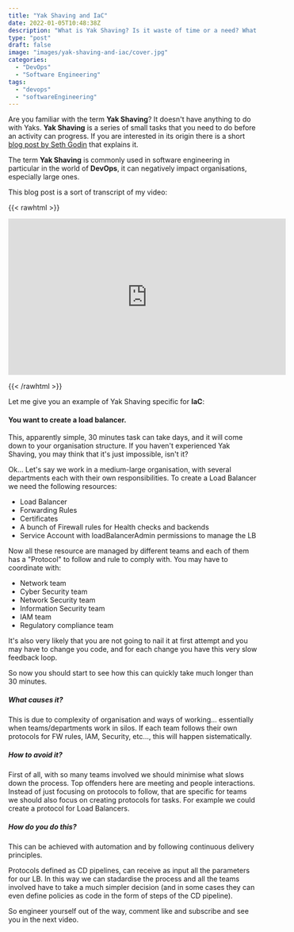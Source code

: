 ```yaml
---
title: "Yak Shaving and IaC"
date: 2022-01-05T10:48:38Z
description: "What is Yak Shaving? Is it waste of time or a need? What causes it and how to avoid it."
type: "post"
draft: false
image: "images/yak-shaving-and-iac/cover.jpg"
categories: 
  - "DevOps"
  - "Software Engineering"
tags:
  - "devops"
  - "softwareEngineering"
---
```



Are you familiar with the term **Yak Shaving**? It doesn't have anything to do with Yaks. 
**Yak Shaving** is a series of small tasks that you need to do before an activity can progress. 
If you are interested in its origin there is a short [blog post by Seth Godin](https://seths.blog/2005/03/dont_shave_that/) that explains it.

The term **Yak Shaving** is commonly used in software engineering in particular in the world of **DevOps**, 
it can negatively impact organisations, especially large ones. 

This blog post is a sort of transcript of my video:

{{< rawhtml >}}
<p style="text-align:center">
<iframe width="560" height="315" src="https://www.youtube.com/embed/bwrfp6Id9_4" title="YouTube video player" frameborder="0" allow="accelerometer; autoplay; clipboard-write; encrypted-media; gyroscope; picture-in-picture" allowfullscreen></iframe>
</p>
{{< /rawhtml >}}

Let me give you an example of Yak Shaving specific for **IaC**:

#### You want to create a load balancer.

This, apparently simple, 30 minutes task can take days, and it will come down to your organisation structure.
If you haven't experienced Yak Shaving, you may think that it's just impossible, isn't it?

Ok... Let's say we work in a medium-large organisation, with several departments each with their own responsibilities.
To create a Load Balancer we need the following resources:
- Load Balancer
- Forwarding Rules
- Certificates
- A bunch of Firewall rules for Health checks and backends
- Service Account with loadBalancerAdmin permissions to manage the LB

Now all these resource are managed by different teams and each of them has a "Protocol" to follow and rule to comply with.
You may have to coordinate with:
- Network team 
- Cyber Security team
- Network Security team
- Information Security team
- IAM team
- Regulatory compliance team

It's also very likely that you are not going to nail it at first attempt and you may have to change you code, and for each change 
you have this very slow feedback loop.

So now you should start to see how this can quickly take much longer than 30 minutes.

##### What causes it?
This is due to complexity of organisation and ways of working... essentially when teams/departments work in silos.
If each team follows their own protocols for FW rules, IAM, Security, etc..., this will happen sistematically.

##### How to avoid it?
First of all, with so many teams involved we should minimise what slows down the process. Top offenders here are meeting and 
people interactions.
Instead of just focusing on protocols to follow, that are specific for teams we should also focus on creating protocols for tasks.
For example we could create a protocol for Load Balancers.

##### How do you do this?
This can be achieved with automation and by following continuous delivery principles. 

Protocols defined as CD pipelines, can receive as input all the parameters for our LB.
In this way we can stadardise the process and all the teams involved have to take a much simpler decision 
(and in some cases they can even define policies as code in the form of steps of the CD pipeline).

So engineer yourself out of the way, comment like and subscribe and see you in the next video.

